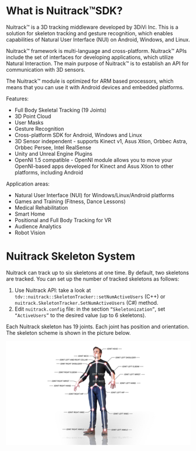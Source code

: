 # What is Nuitrack™SDK?

Nuitrack™ is a 3D tracking middleware developed by 3DiVi Inc. This is a solution for skeleton tracking and gesture recognition, which enables capabilities of Natural User Interface (NUI) on Android, Windows, and Linux.

Nuitrack™ framework is multi-language and cross-platform. Nuitrack™ APIs include the set of interfaces for developing applications, which utilize Natural Interaction. The main purpose of Nuitrack™ is to establish an API for communication with 3D sensors.

The Nuitrack™ module is optimized for ARM based processors, which means that you can use it with Android devices and embedded platforms.

Features:

* Full Body Skeletal Tracking (19 Joints)
* 3D Point Cloud
* User Masks
* Gesture Recognition
* Cross-platform SDK for Android, Windows and Linux
* 3D Sensor independent - supports Kinect v1, Asus Xtion, Orbbec Astra, Orbbec Persee, Intel RealSense
* Unity and Unreal Engine Plugins
* OpenNI 1.5 compatible - OpenNI module allows you to move your OpenNI-based apps developed for Kinect and Asus Xtion to other platforms, including Android

Application areas:

* Natural User Interface (NUI) for Windows/Linux/Android platforms
* Games and Training (Fitness, Dance Lessons)
* Medical Rehabilitation
* Smart Home
* Positional and Full Body Tracking for VR
* Audience Analytics
* Robot Vision

# Nuitrack Skeleton System

Nuitrack can track up to six skeletons at one time. By default, two skeletons are tracked. You can set up the number of tracked skeletons as follows:

1. Use Nuitrack API: take a look at `tdv::nuitrack::SkeletonTracker::setNumActiveUsers` (C++) or `nuitrack.SkeletonTracker.SetNumActiveUsers` (C#) method.
2. Edit `nuitrack.config` file: in the section `“Skeletonization”`, set `“ActiveUsers”` to the desired value (up to 6 skeletons).

Each Nuitrack skeleton has 19 joints. Each joint has position and orientation. The skeleton scheme is shown in the picture below.

<p align="center">
<img width="900" src="img/skeleton_scheme.jpg">
</p>

